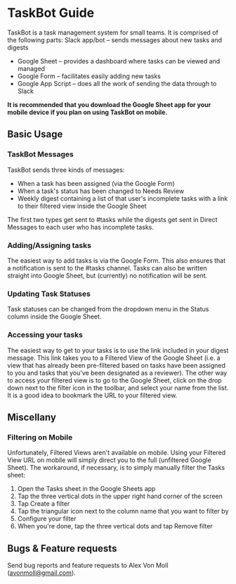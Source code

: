 # TaskBot Guide

TaskBot is a task management system for small teams. It is comprised of the following parts:
Slack app/bot – sends messages about new tasks and digests
- Google Sheet – provides a dashboard where tasks can be viewed and managed
- Google Form – facilitates easily adding new tasks
- Google App Script – does all the work of sending the data through to Slack

__It is recommended that you download the Google Sheet app for your mobile device if you plan on using TaskBot on mobile.__

## Basic Usage
### TaskBot Messages
TaskBot sends three kinds of messages:
- When a task has been assigned (via the Google Form)
- When a task's status has been changed to Needs Review
- Weekly digest containing a list of that user's incomplete tasks with a link to their filtered view inside the Google Sheet

The first two types get sent to #tasks while the digests get sent in Direct Messages to each user who has incomplete tasks.

### Adding/Assigning tasks
The easiest way to add tasks is via the Google Form. This also ensures that a notification is sent to the #tasks channel. Tasks can also be written straight into Google Sheet, but (currently) no notification will be sent.

### Updating Task Statuses
Task statuses can be changed from the dropdown menu in the Status column inside the Google Sheet.

### Accessing your tasks
The easiest way to get to your tasks is to use the link included in your digest message. This link takes you to a Filtered View of the Google Sheet (i.e. a view that has already been pre-filtered based on tasks have been assigned to you and tasks that you've been designated as a reviewer). The other way to access your filtered view is to go to the Google Sheet, click on the drop down next to the filter icon in the toolbar, and select your name from the list. It is a good idea to bookmark the URL to your filtered view.

## Miscellany
### Filtering on Mobile
Unfortunately, Filtered Views aren't available on mobile. Using your Filtered View URL on mobile will simply direct you to the full (unfiltered Google Sheet). The workaround, if necessary, is to simply manually filter the Tasks sheet:
1. Open the Tasks sheet in the Google Sheets app
2. Tap the three vertical dots in the upper right hand corner of the screen
3. Tap Create a filter
4. Tap the triangular icon next to the column name that you want to filter by
5. Configure your filter
6. When you're done, tap the three vertical dots and tap Remove filter

## Bugs & Feature requests
Send bug reports and feature requests to Alex Von Moll (avonmoll@gmail.com).
